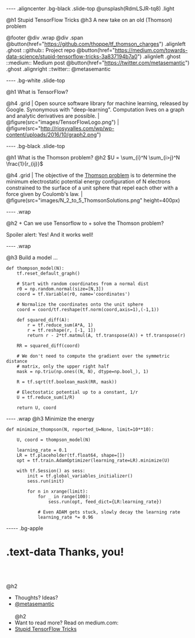 ---- .aligncenter .bg-black .slide-top
@unsplash(RdmLSJR-tq8) .light

@h1 Stupid TensorFlow Tricks
@h3 A new take on an old (Thomson) problem
  
@footer @div .wrap @div .span
 @button(href="https://github.com/thoppe/tf_thomson_charges") .alignleft .ghost
   ::github:: Project repo
 @button(href="https://medium.com/towards-data-science/stupid-tensorflow-tricks-3a837194b7a0") .alignleft .ghost
   ::medium:: Medium post
 @button(href="https://twitter.com/metasemantic") .ghost .alignright
   ::twitter:: @metasemantic 

----  .bg-white .slide-top

@h1 What is TensorFlow?

@h4 .grid 
     | Open source software library for machine learning, released by Google. Synonymous with "deep-learning". Computation lives on a graph and analytic derivatives are possible.
     | @figure(src="images/TensorFlowLogo.png")
     | @figure(src="http://riosyvalles.com/wp/wp-content/uploads/2016/10/graph2.png")

----  .bg-black .slide-top

@h1 What is the Thomson problem?
@h2 $U = \sum_{i}^N \sum_{i>j}^N \frac{1}{r_{ij}}$

@h4 .grid 
     | The objective of the [Thomson problem](https://en.wikipedia.org/wiki/Thomson_problem) is to determine the minimum electrostatic potential energy configuration of N electrons constrained to the surface of a unit sphere that repel each other with a force given by Coulomb's law.
     | @figure(src="images/N_2_to_5_ThomsonSolutions.png" height=400px)

---- .wrap

@h2 
     + Can we use Tensorflow to
     + solve the Thomson problem?
     
Spoiler alert: Yes! And it works well!

---- .wrap

@h3 Build a model ...
```
def thompson_model(N):
    tf.reset_default_graph()

    # Start with random coordinates from a normal dist
    r0 = np.random.normal(size=[N,3])
    coord = tf.Variable(r0, name='coordinates')

    # Normalize the coordinates onto the unit sphere
    coord = coord/tf.reshape(tf.norm(coord,axis=1),(-1,1))

    def squared_diff(A):
        r = tf.reduce_sum(A*A, 1)
        r = tf.reshape(r, [-1, 1])
        return r - 2*tf.matmul(A, tf.transpose(A)) + tf.transpose(r)

    RR = squared_diff(coord)

    # We don't need to compute the gradient over the symmetric distance
    # matrix, only the upper right half
    mask = np.triu(np.ones((N, N), dtype=np.bool_), 1)

    R = tf.sqrt(tf.boolean_mask(RR, mask))

    # Electostatic potential up to a constant, 1/r
    U = tf.reduce_sum(1/R)

    return U, coord
```

---- .wrap
@h3 Minimize the energy

```
def minimize_thompson(N, reported_U=None, limit=10**10):
    
    U, coord = thompson_model(N)

    learning_rate = 0.1
    LR = tf.placeholder(tf.float64, shape=[])
    opt = tf.train.AdamOptimizer(learning_rate=LR).minimize(U)
    
    with tf.Session() as sess:
        init = tf.global_variables_initializer()
        sess.run(init)

        for n in xrange(limit):
            for _ in range(100):
                sess.run(opt, feed_dict={LR:learning_rate})

            # Even ADAM gets stuck, slowly decay the learning rate
            learning_rate *= 0.96

```

----- .bg-apple

# .text-data Thanks, you!
<br><br>

@h2
  + Thoughts? Ideas? 
  + [@metasemantic](href="https://twitter.com/metasemantic")
<br><br>
@h2
  + Want to read more? Read on medium.com:
  + [Stupid TensorFlow Tricks](https://medium.com/towards-data-science/stupid-tensorflow-tricks-3a837194b7a0)

  

